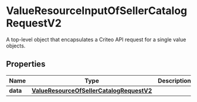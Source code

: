 

# ValueResourceInputOfSellerCatalogRequestV2

A top-level object that encapsulates a Criteo API request for a single value objects.

## Properties

| Name | Type | Description | Notes |
|------------ | ------------- | ------------- | -------------|
|**data** | [**ValueResourceOfSellerCatalogRequestV2**](ValueResourceOfSellerCatalogRequestV2.md) |  |  [optional] |



